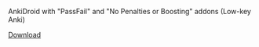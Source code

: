 AnkiDroid with "PassFail" and "No Penalties or Boosting" addons (Low-key Anki) 

[Download](https://github.com/Harbdrain/Anki-Android/releases/tag/Low-Key-AnkiDroid)
